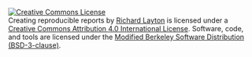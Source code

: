 <p>
<a rel="license" href="http://creativecommons.org/licenses/by/4.0/"><img alt="Creative Commons License" style="border-width:0" src="https://i.creativecommons.org/l/by/4.0/88x31.png" /></a><br /> Creating reproducible reports by <a href="https://github.com/graphdr">Richard Layton</a> is licensed under a  <a rel="license" href="http://creativecommons.org/licenses/by/4.0/"> Creative Commons Attribution 4.0 International License</a>. Software, code, and tools are licensed under the <a rel="license"  href="http://dsr-rhit.github.io/creating-reproducible-reports/pages/bsd3.html">Modified Berkeley Software Distribution (BSD-3-clause)</a>.
</p>







